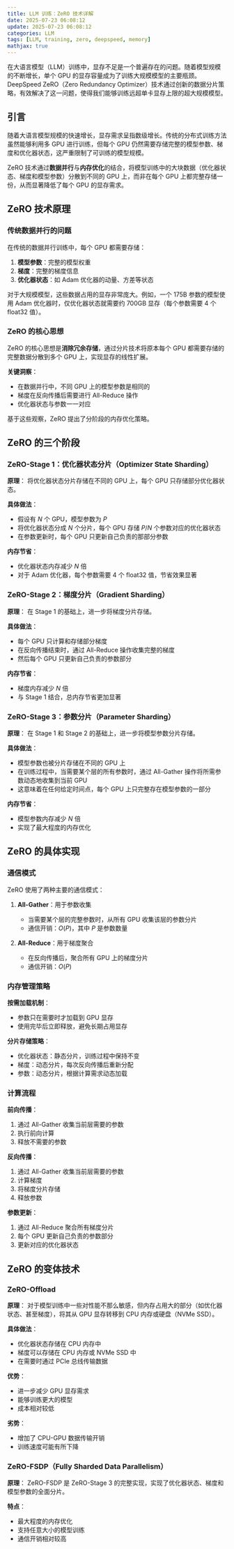 ```yaml
---
title: LLM 训练：ZeRO 技术详解
date: 2025-07-23 06:08:12
update: 2025-07-23 06:08:12
categories: LLM
tags: [LLM, training, zero, deepspeed, memory]
mathjax: true
---
```


在大语言模型（LLM）训练中，显存不足是一个普遍存在的问题。随着模型规模的不断增长，单个 GPU 的显存容量成为了训练大规模模型的主要瓶颈。DeepSpeed ZeRO（Zero Redundancy Optimizer）技术通过创新的数据分片策略，有效解决了这一问题，使得我们能够训练远超单卡显存上限的超大规模模型。

<!-- more -->

## 引言

随着大语言模型规模的快速增长，显存需求呈指数级增长。传统的分布式训练方法虽然能够利用多 GPU 进行训练，但每个 GPU 仍然需要存储完整的模型参数、梯度和优化器状态，这严重限制了可训练的模型规模。

ZeRO 技术通过**数据并行**与**内存优化**的结合，将模型训练中的大块数据（优化器状态、梯度和模型参数）分散到不同的 GPU 上，而非在每个 GPU 上都完整存储一份，从而显著降低了每个 GPU 的显存需求。

## ZeRO 技术原理

### 传统数据并行的问题

在传统的数据并行训练中，每个 GPU 都需要存储：
1. **模型参数**：完整的模型权重
2. **梯度**：完整的梯度信息
3. **优化器状态**：如 Adam 优化器的动量、方差等状态

对于大规模模型，这些数据占用的显存非常庞大。例如，一个 175B 参数的模型使用 Adam 优化器时，仅优化器状态就需要约 700GB 显存（每个参数需要 4 个 float32 值）。

### ZeRO 的核心思想

ZeRO 的核心思想是**消除冗余存储**，通过分片技术将原本每个 GPU 都需要存储的完整数据分散到多个 GPU 上，实现显存的线性扩展。

**关键洞察**：
- 在数据并行中，不同 GPU 上的模型参数是相同的
- 梯度在反向传播后需要进行 All-Reduce 操作
- 优化器状态与参数一一对应

基于这些观察，ZeRO 提出了分阶段的内存优化策略。

## ZeRO 的三个阶段

### ZeRO-Stage 1：优化器状态分片（Optimizer State Sharding）

**原理**：
将优化器状态分片存储在不同的 GPU 上，每个 GPU 只存储部分优化器状态。

**具体做法**：
- 假设有 $N$ 个 GPU，模型参数为 $P$
- 将优化器状态分成 $N$ 个分片，每个 GPU 存储 $P/N$ 个参数对应的优化器状态
- 在参数更新时，每个 GPU 只更新自己负责的那部分参数

**内存节省**：
- 优化器状态内存减少 $N$ 倍
- 对于 Adam 优化器，每个参数需要 4 个 float32 值，节省效果显著

### ZeRO-Stage 2：梯度分片（Gradient Sharding）

**原理**：
在 Stage 1 的基础上，进一步将梯度分片存储。

**具体做法**：
- 每个 GPU 只计算和存储部分梯度
- 在反向传播结束时，通过 All-Reduce 操作收集完整的梯度
- 然后每个 GPU 只更新自己负责的参数部分

**内存节省**：
- 梯度内存减少 $N$ 倍
- 与 Stage 1 结合，总内存节省更加显著

### ZeRO-Stage 3：参数分片（Parameter Sharding）

**原理**：
在 Stage 1 和 Stage 2 的基础上，进一步将模型参数分片存储。

**具体做法**：
- 模型参数也被分片存储在不同的 GPU 上
- 在训练过程中，当需要某个层的所有参数时，通过 All-Gather 操作将所需参数动态地收集到当前 GPU
- 这意味着在任何给定时间点，每个 GPU 上只完整存在模型参数的一部分

**内存节省**：
- 模型参数内存减少 $N$ 倍
- 实现了最大程度的内存优化

## ZeRO 的具体实现

### 通信模式

ZeRO 使用了两种主要的通信模式：

1. **All-Gather**：用于参数收集
   - 当需要某个层的完整参数时，从所有 GPU 收集该层的参数分片
   - 通信开销：$O(P)$，其中 $P$ 是参数数量

2. **All-Reduce**：用于梯度聚合
   - 在反向传播后，聚合所有 GPU 上的梯度分片
   - 通信开销：$O(P)$

### 内存管理策略

**按需加载机制**：
- 参数只在需要时才加载到 GPU 显存
- 使用完毕后立即释放，避免长期占用显存

**分片存储策略**：
- 优化器状态：静态分片，训练过程中保持不变
- 梯度：动态分片，每次反向传播后重新分配
- 参数：动态分片，根据计算需求动态加载

### 计算流程

**前向传播**：
1. 通过 All-Gather 收集当前层需要的参数
2. 执行前向计算
3. 释放不需要的参数

**反向传播**：
1. 通过 All-Gather 收集当前层需要的参数
2. 计算梯度
3. 将梯度分片存储
4. 释放参数

**参数更新**：
1. 通过 All-Reduce 聚合所有梯度分片
2. 每个 GPU 更新自己负责的参数部分
3. 更新对应的优化器状态

## ZeRO 的变体技术

### ZeRO-Offload

**原理**：
对于模型训练中一些对性能不那么敏感，但内存占用大的部分（如优化器状态、甚至梯度），将其从 GPU 显存转移到 CPU 内存或硬盘（NVMe SSD）。

**具体做法**：
- 优化器状态存储在 CPU 内存中
- 梯度可以存储在 CPU 内存或 NVMe SSD 中
- 在需要时通过 PCIe 总线传输数据

**优势**：
- 进一步减少 GPU 显存需求
- 能够训练更大的模型
- 成本相对较低

**劣势**：
- 增加了 CPU-GPU 数据传输开销
- 训练速度可能有所下降

### ZeRO-FSDP（Fully Sharded Data Parallelism）

**原理**：
ZeRO-FSDP 是 ZeRO-Stage 3 的完整实现，实现了优化器状态、梯度和模型参数的全面分片。

**特点**：
- 最大程度的内存优化
- 支持任意大小的模型训练
- 通信开销相对较高
